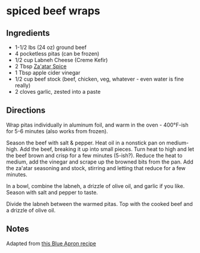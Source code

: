 # spiced beef wraps

## Ingredients

* 1-1/2 lbs (24 oz) ground beef
* 4 pocketless pitas (can be frozen)
* 1/2 cup Labneh Cheese (Creme Kefir)
* 2 Tbsp [Za'atar Spice](./zaatar-spice.md)
* 1 Tbsp apple cider vinegar
* 1/2 cup beef stock (beef, chicken, veg, whatever - even water is fine really)
* 2 cloves garlic, zested into a paste


## Directions

Wrap pitas individually in aluminum foil, and warm in the oven - 400°F-ish for 5-6 minutes (also works from frozen).

Season the beef with salt & pepper. Heat oil in a nonstick pan on medium-high. Add the beef, breaking it up into small pieces. Turn heat to high and let the beef brown and crisp for a few minutes (5-ish?). Reduce the heat to medium, add the vinegar and scrape up the browned bits from the pan. Add the za'atar seasoning and stock, stirring and letting that reduce for a few minutes.

In a bowl, combine the labneh, a drizzle of olive oil, and garlic if you like. Season with salt and pepper to taste.

Divide the labneh between the warmed pitas. Top with the cooked beef and a drizzle of olive oil.


## Notes

Adapted from [this Blue Apron recipe](https://www.blueapron.com/recipes/spiced-beef-wraps-with-butter-lettuce-salad)
